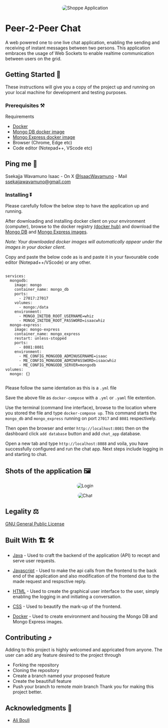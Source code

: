 <p align="center">  
  <img src="https://github.com/Isaac-Whiz/Peer-2-Peer-Chat-App/assets/95527627/de92e3f9-74f2-4644-859e-7e5d1e137d62" alt="Shoppe Application" style="border-radius:50px">
</p>

# Peer-2-Peer Chat

A web powered one to one live chat application, enabling the sending and receiving of instant messages between two persons.
This application embraces the usage of Web Sockets to enable realtime communication between users on the grid.

## Getting Started 💨

These instructions will give you a copy of the project up and running on
your local machine for development and testing purposes.

### Prerequisites ⚒

Requirements 
- [Docker](https://www.docker.com)
- [Mongo DB docker image](https://hub.docker.com/_/mongo/)
- [Mongo Express docker image](https://hub.docker.com/_/mongo-express/)
- Browser (Chrome, Edge etc)
- Code editor (Notepad++, VScode etc)

## Ping me 📧 

Ssekajja Wavamuno Isaac - On X [@IsaacWavamuno](https://twitter.com/Isaac_Whiz) - Mail ssekajjawavamuno@gmail.com

### Installing ⏬

Please carefully follow the below step to have the application up and running.

After downloading and installing docker client on your environment (computer), browse to the docker registry [(docker hub)](https://www.docker.com) and download the [Mongo DB](https://hub.docker.com/_/mongo/) and [Mongo Express images](https://hub.docker.com/_/mongo-express/).

<i>Note: Your downloaded docker images will automatically appear under the images in your docker client.</i>

Copy and paste the below code as is and paste it in your favourable code editor (Notepad++/VScode) or any other.

   <code>
services:
  mongodb:
    image: mongo
    container_name: mongo_db
    ports:
      - 27017:27017
    volumes:
      - mongo:/data
    environment:
      - MONGO_INITDB_ROOT_USERNAME=whiz
      - MONGO_INITDB_ROOT_PASSWORD=isaacwhiz
  mongo-express:
    image: mongo-express
    container_name: mongo_express
    restart: unless-stopped
    ports:
      - 8081:8081
    environment:
      - ME_CONFIG_MONGODB_ADMINUSERNAME=isaac
      - ME_CONFIG_MONGODB_ADMINPASSWORD=isaacwhiz
      - ME_CONFIG_MONGODB_SERVER=mongodb
volumes:
  mongo: {}
   </code>

Please follow the same identation as this is a `.yml` file

Save the above file as `docker-compose` with a `.yml` or `.yaml` file extention.

Use the terminal (command line interface), browse to the location where you stored the file and type `docker-compose up`. This command starts the `mongo_db` and `mongo_express` running on port `27017` and `8081` respectively.

Then open the browser and enter `http://localhost:8081` then on the dashboard click `add database` button and add `chat_app` database.

Open a new tab and type `http://localhost:8088` and voila, you have successfully configured and run the chat app. Next steps include logging in and starting to chat.

## Shots of the application 🖼

<p align="center">  
  <img src="https://github.com/Isaac-Whiz/Peer-2-Peer-Chat-App/assets/95527627/d4ed2d24-2fa5-4eed-9f0d-670a822f227c" alt="Login" style="border-radius:40px">
</p>
<p align="center">  
  <img src="https://github.com/Isaac-Whiz/Peer-2-Peer-Chat-App/assets/95527627/037d2115-3288-41f9-bebe-2774d77e63f0" alt="Chat" style="border-radius:40px">
</p>

## Legality ⚖

[GNU General Public License](https://github.com/Isaac-Whiz/Peer-2-Peer-Chat-App#)

## Built With 🏗 🛠

  - [Java](https://www.java.com/en/download/) - Used to craft the backend of the application (API) to recept and serve user requests.
  
  - [Javascript](https://developer.mozilla.org/en-US/docs/Web/javascript) - Used to make the api calls from the frontend to the back end of the application and also modification of the frontend due to the made request and respsctive reply.
    
  - [HTML](https://html.com/) - Used to create the graphical user interface to the user, simply enabling the logging in and initiating a conversation.

  - [CSS](https://developer.mozilla.org/en-US/docs/Web/CSS) - Used to beautify the mark-up of the frontend.

  - [Docker](https://www.docker.com/) - Used to create environment and housing the Mongo DB and Mongo Express images.

## Contributing ⤴

Adding to this project is highly welcomed and appricated from anyone. The user can add any feature desired to the project through
- Forking the repository
- Cloning the repository 
- Create a branch named your proposed feature
- Create the beautifull feature
- Push your branch to remote <i>main</i> branch
Thank you for making this project better.

## Acknowledgments 🧠

  - [Ali Bouli](https://aliboucoding.com/)
